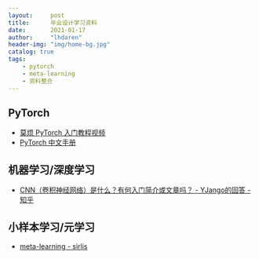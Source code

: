 ```yaml
---
layout:     post
title:      毕业设计学习资料
date:       2021-01-17
author:     "lhdaren"
header-img: "img/home-bg.jpg"
catalog: true
tags:
    - pytorch
    - meta-learning
    - 资料整合
---
```


## PyTorch
- [莫烦 PyTorch 入门教程视频](https://www.bilibili.com/video/BV1Vx411j7kT?t=200&p=15)
- [PyTorch 中文手册](https://github.com/zergtant/pytorch-handbook)

## 机器学习/深度学习
- [CNN（卷积神经网络）是什么？有何入门简介或文章吗？ - YJango的回答 - 知乎](https://www.zhihu.com/question/52668301/answer/194998098)

## 小样本学习/元学习

- [meta-learning - sirlis](http://sirlis.cn/tags/metalearning/)
